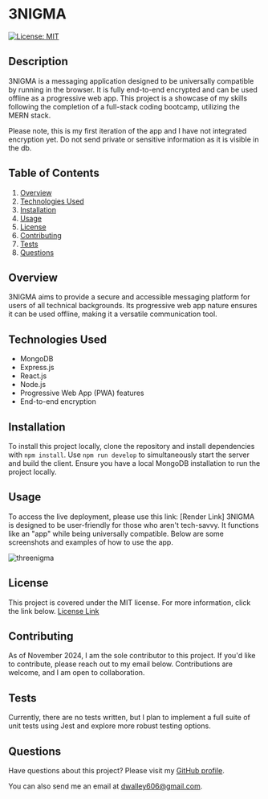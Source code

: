 # 3NIGMA

[![License: MIT](https://img.shields.io/badge/License-MIT-yellow.svg)](https://opensource.org/licenses/MIT)

## Description
3NIGMA is a messaging application designed to be universally compatible by running in the browser. It is fully end-to-end encrypted and can be used offline as a progressive web app. This project is a showcase of my skills following the completion of a full-stack coding bootcamp, utilizing the MERN stack.

Please note, this is my first iteration of the app and I have not integrated encryption yet. Do not send private or sensitive information as it is visible in the db.

## Table of Contents

1. [Overview](#overview)
2. [Technologies Used](#technologies-used)
3. [Installation](#installation)
4. [Usage](#usage)
5. [License](#license)
6. [Contributing](#contributing)
7. [Tests](#tests)
8. [Questions](#questions)

## Overview
3NIGMA aims to provide a secure and accessible messaging platform for users of all technical backgrounds. Its progressive web app nature ensures it can be used offline, making it a versatile communication tool.

## Technologies Used
- MongoDB
- Express.js
- React.js
- Node.js
- Progressive Web App (PWA) features
- End-to-end encryption

## Installation
To install this project locally, clone the repository and install dependencies with `npm install`. Use `npm run develop` to simultaneously start the server and build the client. Ensure you have a local MongoDB installation to run the project locally.

## Usage
To access the live deployment, please use this link: [Render Link]
3NIGMA is designed to be user-friendly for those who aren't tech-savvy. It functions like an "app" while being universally compatible. Below are some screenshots and examples of how to use the app.

![threenigma](https://github.com/user-attachments/assets/df35d338-26a9-48ea-b6a1-ad1033eae60a)

## License
This project is covered under the MIT license. For more information, click the link below.
[License Link](https://opensource.org/licenses/MIT)

## Contributing
As of November 2024, I am the sole contributor to this project. If you'd like to contribute, please reach out to my email below. Contributions are welcome, and I am open to collaboration.

## Tests
Currently, there are no tests written, but I plan to implement a full suite of unit tests using Jest and explore more robust testing options.

## Questions
Have questions about this project? Please visit my [GitHub profile](https://github.com/dwalley606).

You can also send me an email at dwalley606@gmail.com.
